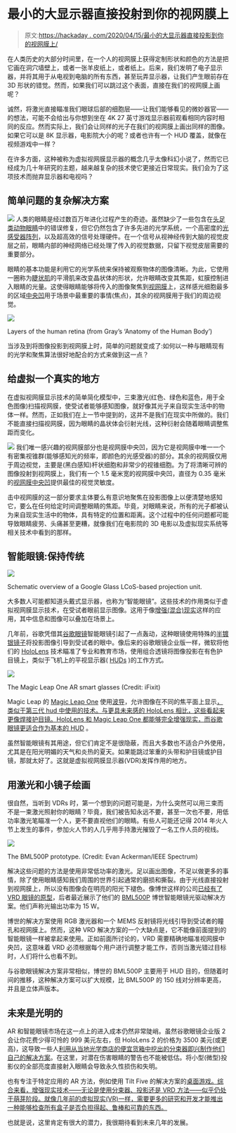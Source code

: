 # 最小的大显示器直接投射到你的视网膜上

> 原文:[https://hackaday . com/2020/04/15/最小的大显示器直接投影到你的视网膜上/](https://hackaday.com/2020/04/15/the-smallest-large-display-is-projected-straight-onto-your-retina/)

在人类历史的大部分时间里，在一个人的视网膜上获得定制形状和颜色的方法是把它画在洞穴墙壁上，或者一张羊皮纸上，或者纸上。后来，我们发明了电子显示器，并将其用于从电视到电脑的所有东西，甚至玩弄显示器，让我们产生眼前存在 3D 形状的错觉。然而，如果我们可以跳过这个表面，直接在我们的视网膜上画呢？

诚然，将激光直接瞄准我们眼球后部的细胞层——让我们能够看见的微妙器官——的想法，可能不会给出与你想到坐在 4K 27 英寸游戏显示器前观看相同内容时相同的反应。然而实际上，我们会让同样的光子在我们的视网膜上画出同样的图像。如果它可以是 8K 显示器，电影院大小的呢？或者也许有一个 HUD 覆盖，就像在视频游戏中一样？

在许多方面，这种被称为虚拟视网膜显示器的概念几乎太像科幻小说了，然而它已经成为几十年研究的主题，越来越复杂的技术使它更接近日常现实。我们会为了这项技术而抛弃显示器和电视吗？

## 简单问题的复杂解决方案

[![](../Images/f412c955052453d40c102edf22ac54f0.png)](https://hackaday.com/wp-content/uploads/2020/03/schematic_diagram_of_the_human_eye.jpg) 人类的眼睛是经过数百万年进化过程产生的奇迹。虽然缺少了一些包含在[头足类动物眼睛](https://en.wikipedia.org/wiki/Cephalopod_eye)中的错误修复，但它仍然包含了许多先进的光学系统，一个高密度的[光感受器阵列](https://en.wikipedia.org/wiki/Photoreceptor_cell)，以及超高效的信号处理硬件。在一个信号从视神经传到大脑的视觉皮层之前，眼睛内部的神经网络已经处理了传入的视觉数据，只留下视觉皮层需要的重要部分。

眼睛的基本功能是利用它的光学系统来保持被观察物体的图像清晰。为此，它使用一圈称为[睫状肌](https://en.wikipedia.org/wiki/Ciliary_muscle)的平滑肌来改变晶状体的形状，允许眼睛改变其焦距，虹膜控制进入眼睛的光量。这使得眼睛能够将传入的图像聚焦到[视网膜](https://en.wikipedia.org/wiki/Retina)上，这样感光细胞最多的区域[中央凹](https://en.wikipedia.org/wiki/Fovea_centralis)用于场景中最重要的事情(焦点)，其余的视网膜用于我们的周边视觉。

[![](../Images/8a9dddcb5bc7b029758ff708c6bac5df.png)](https://hackaday.com/wp-content/uploads/2020/03/Gray881_retina_layers.png)

Layers of the human retina (from Gray’s ‘Anatomy of the Human Body’)

当涉及到将图像投影到视网膜上时，简单的问题就变成了:如何以一种与眼睛现有的光学和聚焦算法很好地配合的方式来做到这一点？

## 给虚拟一个真实的地方

在虚拟视网膜显示技术的简单简化模型中，三束激光(红色、绿色和蓝色，用于全色图像)扫描视网膜，使受试者能够感知图像，就好像其光子来自现实生活中的物体一样。然而，正如我们在上一节中提到的，这并不是我们在现实中所做的。我们不能直接扫描视网膜，因为眼睛的晶状体会衍射光线，这种衍射会随着眼睛调整焦距而变化。

[![](../Images/490c57a7d68a3b768c93ada1921d734d.png)](https://hackaday.com/wp-content/uploads/2020/03/human_photorecepter_distributions.jpg) 我们唯一感兴趣的视网膜部分也是视网膜中央凹，因为它是视网膜中唯一一个有密集视锥群(能够感知光的频率，即颜色的光感受器)的部分。其余的视网膜仅用于周边视觉，主要是(黑白感知)杆状细胞和非常少的视锥细胞。为了将清晰可辨的图像投射到视网膜上，我们有一个 1.5 毫米宽的视网膜中央凹，直径为 0.35 毫米的[视网膜中央凹](https://en.wikipedia.org/wiki/Foveola)提供最佳的视觉灵敏度。

击中视网膜的这一部分要求主体要么有意识地聚焦在投影图像上以便清楚地感知它，要么在任何给定时间调整眼睛的焦距。毕竟，对眼睛来说，所有的光子都被认为来自现实生活中的物体，具有特定的位置和距离。这个过程中的任何问题都可能导致眼睛疲劳、头痛甚至更糟，就像我们在电影院的 3D 电影以及虚拟现实系统等相关技术中看到的那样。

## 智能眼镜:保持传统

[![](../Images/b8d84792750619af1c36f774090f209f.png)](https://hackaday.com/wp-content/uploads/2020/03/Google_Glass_Explorer_Optics_Schematic.png)

Schematic overview of a Google Glass LCoS-based projection unit.

大多数人可能都知道头戴式显示器，也称为“智能眼镜”。这些技术的作用类似于虚拟视网膜显示技术，在受试者眼前显示图像。这用于像[增强(混合)现实](https://en.wikipedia.org/wiki/Augmented_reality)这样的应用，其中信息和图像可以叠加在场景上。

几年前，谷歌凭借其[谷歌眼镜](https://en.wikipedia.org/wiki/Google_Glass)智能眼镜引起了一点轰动，这种眼镜使用特殊的[半镀银镜子](https://en.wikipedia.org/wiki/Beam_splitter#Beam_splitter_designs)将投影图像引导到受试者的眼中。像后来的谷歌眼镜企业版一样，微软将他们的 [HoloLens](https://en.wikipedia.org/wiki/Microsoft_HoloLens) 技术瞄准了专业和教育市场，使用组合透镜将图像投影在有色护目镜上，类似于飞机上的平视显示器( [HUDs](https://en.wikipedia.org/wiki/Head-up_display) )的工作方式。

[![](../Images/d4fb898ede91c5ca8903ba6673affaf4.png)](https://hackaday.com/wp-content/uploads/2020/03/magic_leap_one_ifixit.jpg)

The Magic Leap One AR smart glasses (Credit: iFixit)

Magic Leap 的 [Magic Leap One](https://www.ifixit.com/Teardown/Magic+Leap+One+Teardown/112245) 使用[波导](https://en.wikipedia.org/wiki/Waveguide_%28optics%29)，允许图像在不同的焦平面上显示[，类似于第三代 hud 中使用的技术。与更具未来感的 HoloLens 相比，这些看起来更像焊接护目镜。HoloLens 和 Magic Leap One 都能够完全增强现实，而谷歌眼镜](https://virtualrealitypop.com/understanding-waveguide-the-key-technology-for-augmented-reality-near-eye-display-part-i-2b16b61f4bae?gi=231a4d1d962d)[更适合作为基本的 HUD](https://www.theverge.com/2019/5/20/18632689/google-glass-enterprise-edition-2-augmented-reality-headset-pricing) 。

虽然智能眼镜有其用途，但它们肯定不是很隐蔽，而且大多数也不适合户外使用，尤其是在阳光明媚的天气和炎热的夏天。如果能跳过笨重的头带和护目镜或护目镜，那就太好了。这就是虚拟视网膜显示器(VDR)发挥作用的地方。

## 用激光和小镜子绘画

很自然，当听到 VDRs 时，第一个想到的问题可能是，为什么突然可以用三束而不是一束激光照射你的眼睛？毕竟，我们被告知永远不要，甚至一次也不要，用低功率激光笔瞄准一个人，更不要直视他们的眼睛。有些人可能还记得 2014 年火人节上发生的事件，参加火人节的人几乎用手持激光摧毁了一名工作人员的视线。

[![](../Images/62859a8336c7d17a8bb14cc5d209b95f.png)](https://hackaday.com/wp-content/uploads/2020/03/Bosch_BML500P_IEEE_Spectrum.jpeg)

The BML500P prototype. (Credit: Evan Ackerman/IEEE Spectrum)

解决这些问题的方法是使用非常低功率的激光。足以画出图像，不足以做更多的事情，除了使用眼睛感知我们周围的世界引起通常的磨损和撕裂。由于光线直接投射到视网膜上，所以没有图像会在明亮的阳光下褪色。像博世这样的公司[已经有了 VRD 眼镜的原型](https://spectrum.ieee.org/tech-talk/consumer-electronics/gadgets/bosch-ar-smartglasses-tiny-eyeball-lasers)，后者最近展示了他们的 [BML500P](https://www.bosch-sensortec.com/products/optical-microsystems/smartglasses-light-drive/) 博世智能眼镜光驱动解决方案。他们声称光输出功率为 15 W。

博世的解决方案使用 RGB 激光器和一个 MEMS 反射镜将光线引导到受试者的瞳孔和视网膜上。然而，这种 VRD 解决方案的一个大缺点是，它不能像前面提到的智能眼镜一样被拿起来使用。正如前面所讨论的，VRD 需要精确地瞄准视网膜中央凹，这意味着 VRD 必须根据每个用户进行调整才能工作，否则当激光错过目标时，人们将什么也看不到。

与谷歌眼镜解决方案非常相似，博世的 BML500P 主要用于 HUD 目的，但随着时间的推移，这种解决方案可以扩大规模，比 BML500P 的 150 线对分辨率更高，并且是立体声版本。

## 未来是光明的

AR 和智能眼镜市场在这一点上的进入成本仍然非常陡峭。虽然谷歌眼镜企业版 2 会让你花费少得可怜的 999 美元左右，但 HoloLens 2 的价格为 3500 美元(或更高)，这导致一些人[利用从当地光学商店的便宜货箱中挖出的分束器即兴制作他们自己的解决方案](https://eclecti.cc/hardware/blinded-by-the-light-diy-retinal-projection)。在这里，对潜在伤害眼睛的警告也不能被低估。将小型(微型)投影仪的全部亮度直接射入眼睛会导致永久性损伤和失明。

也有专注于特定应用的 AR 方法，例如使用 Tilt Five 的解决方案的[桌面游戏。综合来看，增强现实技术——无论是使用分束器、投影还是 VRD 方法——似乎仍处于萌芽阶段。就像几年前的虚拟现实(VR)一样，需要更多的研究和开发才能推出一种能够检查所有盒子是否负担得起、鲁棒和可靠的东西。](https://hackaday.com/2019/09/25/tilt-five-a-fresh-take-on-augmented-reality-tabletop-gaming/)

也就是说，这里肯定有很大的潜力，我很期待看到未来几年的发展。